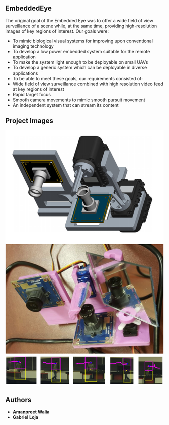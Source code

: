 ## EmbeddedEye
The original goal of the Embedded Eye was to offer a wide field of view surveillance of a scene while, at the same time, providing high-resolution images of key regions of interest.
Our goals were:
 * To mimic biological visual systems for improving upon conventional imaging technology
 * To develop a low power embedded system suitable for the remote application
 * To make the system light enough to be deployable on small UAVs
 * To develop a generic system which can be deployable in diverse applications
 * To be able to meet these goals, our requirements consisted of:
 * Wide field of view surveillance combined with high resolution video feed at key regions of interest
 * Rapid target focus
 * Smooth camera movements to mimic smooth pursuit movement
 * An independent system that can stream its content 
## Project Images
![alt text](Image1.png "Project CAD design")
![alt text](Image2.png "Hardware Model")
![alt text](Image3.jpg "Tracking")

## Authors
* **Amanpreet Walia** 
* **Gabriel Loja**
